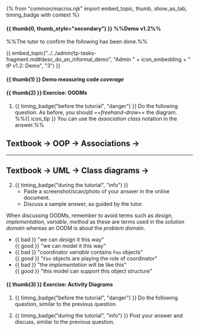 {% from "common/macros.njk" import embed_topic, thumb, show_as_tab, timing_badge with context %}

#### {{ thumb(0, thumb_style="secondary") }} %%Demo v1.2%%

<div class="indented-level2">

%%The tutor to confirm the following has been done.%%

{{ embed_topic("../../admin/tp-tasks-fragment.md#desc_do_an_informal_demo", "Admin " + icon_embedding + " tP v1.2: Demo", "3") }}
</div>
<p/>

#### {{ thumb(1) }} Demo measuring code _coverage_

<include src="../../admin/common-tutorials-fragment.md#demo-test-coverage" />

#### {{ thumb(2) }} Exercise: OODMs

1. {{ timing_badge("before the tutorial", "danger") }} Do the following question. As before, you should ==_freehand-draw_== the diagram.<br>
  %%{{ icon_tip }} You can use the <trigger trigger="click" for="modal:context-target">_association class_ notation</trigger> in the answer.%%

<modal large header="Relevant textbook topics" id="modal:context-target">

## Textbook → OOP → Associations →

<include src="../../book/oop/associations/associationClasses/container-inParent-asPanel.md" boilerplate />

----

## Textbook → UML → Class diagrams →
<include src="../../book/uml/classDiagrams/associationClasses/container-inParent-asPanel.md" boilerplate />
</modal>

<div class="indented-level1">

<include src="../../book/modeling/modelingStructures/objectOrientedDomainModels/q-courseDomainModel.md" />
<p/>
</div>

2. {{ timing_badge("during the tutorial", "info") }}
   * Paste a screenshot/scan/photo of your answer in the online document.
   * Discuss a sample answer, as guided by the tutor.
<box type="warning" seamless>

When discussing OODMs, remember to avoid terms such as _design_, _implementation_, _variable_, _method_ as these are terms used in the _solution domain_ whereas an OODM is about the _problem domain_.

* {{ bad }} "we can _design_ it this way"<br>
  {{ good }} "we can model it this way"
* {{ bad }} "coordinator _variable_ contains `Foo` objects"<br>
  {{ good }} "`Foo` objects are playing the role of coordinator"
* {{ bad }} "the _implementation_ will be like this"<br>
  {{ good }} "this model can support this object structure"
</box>

#### {{ thumb(3) }} Exercise: Activity Diagrams

1. {{ timing_badge("before the tutorial", "danger") }} Do the following question, similar to the previous question.

<div class="indented-level1">

<include src="../../book/modeling/modelingBehaviors/activityDiagrams/q-modelWorkflowOfBurgerShop.md" />
<p/>
</div>

2. {{ timing_badge("during the tutorial", "info") }} Post your answer and discuss, similar to the previous question.
